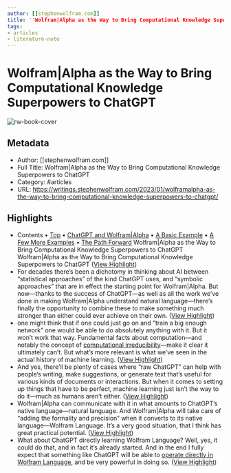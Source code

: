```yaml
---
author: [[stephenwolfram.com]]
title: ''Wolfram|Alpha as the Way to Bring Computational Knowledge Superpowers to ChatGPT''
tags: 
- articles
- literature-note
---
```

# Wolfram|Alpha as the Way to Bring Computational Knowledge Superpowers to ChatGPT

![rw-book-cover](https://content.wolfram.com/uploads/sites/43/2023/01/ChatGPT-hero-v4.png)

## Metadata
- Author: [[stephenwolfram.com]]
- Full Title: Wolfram|Alpha as the Way to Bring Computational Knowledge Superpowers to ChatGPT
- Category: #articles
- URL: https://writings.stephenwolfram.com/2023/01/wolframalpha-as-the-way-to-bring-computational-knowledge-superpowers-to-chatgpt/

## Highlights
- Contents
  • [Top](https://writings.stephenwolfram.com/2023/01/wolframalpha-as-the-way-to-bring-computational-knowledge-superpowers-to-chatgpt#top)
  • [ChatGPT and Wolfram|Alpha](https://writings.stephenwolfram.com/2023/01/wolframalpha-as-the-way-to-bring-computational-knowledge-superpowers-to-chatgpt#chatgpt-and-wolfram|alpha)
  • [A Basic Example](https://writings.stephenwolfram.com/2023/01/wolframalpha-as-the-way-to-bring-computational-knowledge-superpowers-to-chatgpt#a-basic-example)
  • [A Few More Examples](https://writings.stephenwolfram.com/2023/01/wolframalpha-as-the-way-to-bring-computational-knowledge-superpowers-to-chatgpt#a-few-more-examples)
  • [The Path Forward](https://writings.stephenwolfram.com/2023/01/wolframalpha-as-the-way-to-bring-computational-knowledge-superpowers-to-chatgpt#the-path-forward)
  Wolfram|Alpha as the Way to Bring Computational Knowledge Superpowers to ChatGPT
  Wolfram|Alpha as the Way to Bring Computational Knowledge Superpowers to ChatGPT ([View Highlight](https://read.readwise.io/read/01grxsqamrhb8w92df7rxbdvsx))
- For decades there’s been a dichotomy in thinking about AI between “statistical approaches” of the kind ChatGPT uses, and “symbolic approaches” that are in effect the starting point for Wolfram|Alpha. But now—thanks to the success of ChatGPT—as well as all the work we’ve done in making Wolfram|Alpha understand natural language—there’s finally the opportunity to combine these to make something much stronger than either could ever achieve on their own. ([View Highlight](https://read.readwise.io/read/01grv9x2xegdjzdcg9jzrevhey))
- one might think that if one could just go on and “train a big enough network” one would be able to do absolutely anything with it. But it won’t work that way. Fundamental facts about computation—and notably the concept of [computational irreducibility](https://www.wolframscience.com/nks/chap-12--the-principle-of-computational-equivalence#sect-12-6--computational-irreducibility)—make it clear it ultimately can’t. But what’s more relevant is what we’ve seen in the actual history of machine learning. ([View Highlight](https://read.readwise.io/read/01grva7n2n5xw4rfqcp8fc6t72))
- And yes, there’ll be plenty of cases where “raw ChatGPT” can help with people’s writing, make suggestions, or generate text that’s useful for various kinds of documents or interactions. But when it comes to setting up things that have to be perfect, machine learning just isn’t the way to do it—much as humans aren’t either. ([View Highlight](https://read.readwise.io/read/01grva821x2dtsd7qwbxzktex7))
- Wolfram|Alpha can communicate with it in what amounts to ChatGPT’s native language—natural language. And Wolfram|Alpha will take care of “adding the formality and precision” when it converts to its native language—Wolfram Language. It’s a very good situation, that I think has great practical potential. ([View Highlight](https://read.readwise.io/read/01grva9nsnacg93ne9fz5jv07g))
- What about ChatGPT directly learning Wolfram Language? Well, yes, it could do that, and in fact it’s already started. And in the end I fully expect that something like ChatGPT will be able to [operate directly in Wolfram Language](https://writings.stephenwolfram.com/2015/11/how-should-we-talk-to-ais/), and be very powerful in doing so. ([View Highlight](https://read.readwise.io/read/01grvaa8w0t11grxx75c9c26t1))

